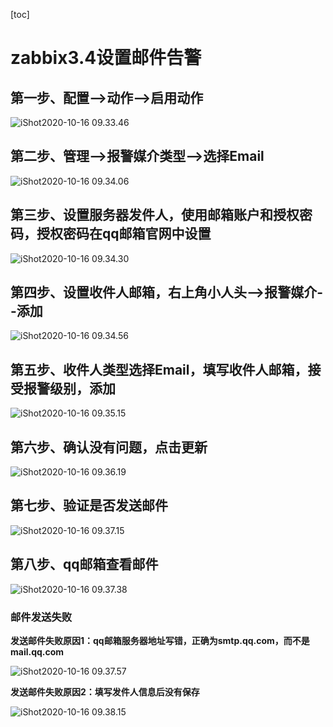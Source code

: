 [toc]



# zabbix3.4设置邮件告警

## 第一步、配置-->动作-->启用动作

![iShot2020-10-16 09.33.46](https://gitea.pptfz.cn/pptfz/picgo-images/raw/branch/master/img/iShot2020-10-16%2009.33.46.png)







## 第二步、管理-->报警媒介类型-->选择Email

![iShot2020-10-16 09.34.06](https://gitea.pptfz.cn/pptfz/picgo-images/raw/branch/master/img/iShot2020-10-16%2009.34.06.png)







## 第三步、设置服务器发件人，使用邮箱账户和授权密码，授权密码在qq邮箱官网中设置

![iShot2020-10-16 09.34.30](https://gitea.pptfz.cn/pptfz/picgo-images/raw/branch/master/img/iShot2020-10-16%2009.34.30.png)





## 第四步、设置收件人邮箱，右上角小人头-->报警媒介--添加

![iShot2020-10-16 09.34.56](https://gitea.pptfz.cn/pptfz/picgo-images/raw/branch/master/img/iShot2020-10-16%2009.34.56.png)







## 第五步、收件人类型选择Email，填写收件人邮箱，接受报警级别，添加

![iShot2020-10-16 09.35.15](https://gitea.pptfz.cn/pptfz/picgo-images/raw/branch/master/img/iShot2020-10-16%2009.35.15.png)





## 第六步、确认没有问题，点击更新

![iShot2020-10-16 09.36.19](https://gitea.pptfz.cn/pptfz/picgo-images/raw/branch/master/img/iShot2020-10-16%2009.36.19.png)







## 第七步、验证是否发送邮件

![iShot2020-10-16 09.37.15](https://gitea.pptfz.cn/pptfz/picgo-images/raw/branch/master/img/iShot2020-10-16%2009.37.15.png)





## 第八步、qq邮箱查看邮件

![iShot2020-10-16 09.37.38](https://gitea.pptfz.cn/pptfz/picgo-images/raw/branch/master/img/iShot2020-10-16%2009.37.38.png)







### 邮件发送失败

**发送邮件失败原因1：qq邮箱服务器地址写错，正确为smtp.qq.com，而不是mail.qq.com**

![iShot2020-10-16 09.37.57](https://gitea.pptfz.cn/pptfz/picgo-images/raw/branch/master/img/iShot2020-10-16%2009.37.57.png)



**发送邮件失败原因2：填写发件人信息后没有保存**

![iShot2020-10-16 09.38.15](https://gitea.pptfz.cn/pptfz/picgo-images/raw/branch/master/img/iShot2020-10-16%2009.38.15.png)

